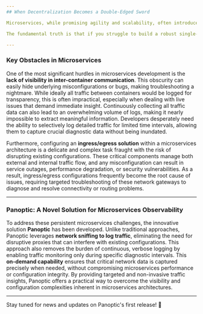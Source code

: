 ```yaml
---
## When Decentralization Becomes a Double-Edged Sword

Microservices, while promising agility and scalability, often introduce a unique set of complexities that can exacerbate existing software development challenges. The allure of breaking down monolithic applications into smaller, independent services can be strong, especially when grappling with issues like tight coupling, poor testability, and cumbersome deployments. However, many organizations mistakenly believe that this architectural shift is a magic bullet, failing to recognize that distributing an application across a network introduces its own array of complications.

The fundamental truth is that if you struggle to build a robust single-process application, adding a network layer will only intensify your problems. The inherent flaws of a monolithic system - such as a lack of clear separation of concerns or inadequate testing - don't disappear with microservices; they merely become fragmented and magnified across the network. This fragmentation complicates debugging, inflates operational overhead, and makes monitoring efforts significantly more difficult. Microservices, far from being a silver bullet, demand rigorous architectural and development discipline to truly be effective.

---
```

### Key Obstacles in Microservices

One of the most significant hurdles in microservices development is the **lack of visibility in inter-container communication**. This obscurity can easily hide underlying misconfigurations or bugs, making troubleshooting a nightmare. While ideally all traffic between containers would be logged for transparency, this is often impractical, especially when dealing with live issues that demand immediate insight. Continuously collecting all traffic data can also lead to an overwhelming volume of logs, making it nearly impossible to extract meaningful information. Developers desperately need the ability to selectively log detailed traffic for limited time intervals, allowing them to capture crucial diagnostic data without being inundated.

Furthermore, configuring an **ingress/egress solution** within a microservices architecture is a delicate and complex task fraught with the risk of disrupting existing configurations. These critical components manage both external and internal traffic flow, and any misconfiguration can result in service outages, performance degradation, or security vulnerabilities. As a result, ingress/egress configurations frequently become the root cause of issues, requiring targeted troubleshooting of these network gateways to diagnose and resolve connectivity or routing problems.

---
### Panoptic: A Novel Solution for Microservices Observability

To address these persistent microservices challenges, the innovative solution **Panoptic** has been developed. Unlike traditional approaches, Panoptic leverages **network sniffing to log traffic**, eliminating the need for disruptive proxies that can interfere with existing configurations. This approach also removes the burden of continuous, verbose logging by enabling traffic monitoring only during specific diagnostic intervals. This **on-demand capability** ensures that critical network data is captured precisely when needed, without compromising microservices performance or configuration integrity. By providing targeted and non-invasive traffic insights, Panoptic offers a practical way to overcome the visibility and configuration complexities inherent in microservices architectures.

---
Stay tuned for news and updates on Panoptic's first release! 🚀
